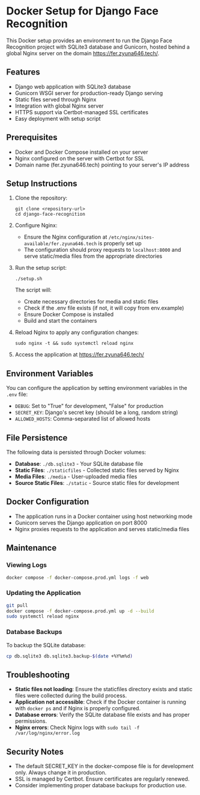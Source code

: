 # Docker Setup for Django Face Recognition

This Docker setup provides an environment to run the Django Face Recognition project with SQLite3 database and Gunicorn, hosted behind a global Nginx server on the domain https://fer.zyuna646.tech/.

## Features

- Django web application with SQLite3 database
- Gunicorn WSGI server for production-ready Django serving
- Static files served through Nginx
- Integration with global Nginx server
- HTTPS support via Certbot-managed SSL certificates
- Easy deployment with setup script

## Prerequisites

- Docker and Docker Compose installed on your server
- Nginx configured on the server with Certbot for SSL
- Domain name (fer.zyuna646.tech) pointing to your server's IP address

## Setup Instructions

1. Clone the repository:
   ```
   git clone <repository-url>
   cd django-face-recognition
   ```

2. Configure Nginx:
   - Ensure the Nginx configuration at `/etc/nginx/sites-available/fer.zyuna646.tech` is properly set up
   - The configuration should proxy requests to `localhost:8000` and serve static/media files from the appropriate directories

3. Run the setup script:
   ```
   ./setup.sh
   ```
   
   The script will:
   - Create necessary directories for media and static files
   - Check if the .env file exists (if not, it will copy from env.example)
   - Ensure Docker Compose is installed
   - Build and start the containers

4. Reload Nginx to apply any configuration changes:
   ```
   sudo nginx -t && sudo systemctl reload nginx
   ```

5. Access the application at https://fer.zyuna646.tech/

## Environment Variables

You can configure the application by setting environment variables in the `.env` file:

- `DEBUG`: Set to "True" for development, "False" for production
- `SECRET_KEY`: Django's secret key (should be a long, random string)
- `ALLOWED_HOSTS`: Comma-separated list of allowed hosts

## File Persistence

The following data is persisted through Docker volumes:

- **Database**: `./db.sqlite3` - Your SQLite database file
- **Static Files**: `./staticfiles` - Collected static files served by Nginx
- **Media Files**: `./media` - User-uploaded media files
- **Source Static Files**: `./static` - Source static files for development

## Docker Configuration

- The application runs in a Docker container using host networking mode
- Gunicorn serves the Django application on port 8000
- Nginx proxies requests to the application and serves static/media files

## Maintenance

### Viewing Logs

```bash
docker compose -f docker-compose.prod.yml logs -f web
```

### Updating the Application

```bash
git pull
docker compose -f docker-compose.prod.yml up -d --build
sudo systemctl reload nginx
```

### Database Backups

To backup the SQLite database:

```bash
cp db.sqlite3 db.sqlite3.backup-$(date +%Y%m%d)
```

## Troubleshooting

- **Static files not loading**: Ensure the staticfiles directory exists and static files were collected during the build process.
- **Application not accessible**: Check if the Docker container is running with `docker ps` and if Nginx is properly configured.
- **Database errors**: Verify the SQLite database file exists and has proper permissions.
- **Nginx errors**: Check Nginx logs with `sudo tail -f /var/log/nginx/error.log`

## Security Notes

- The default SECRET_KEY in the docker-compose file is for development only. Always change it in production.
- SSL is managed by Certbot. Ensure certificates are regularly renewed.
- Consider implementing proper database backups for production use. 